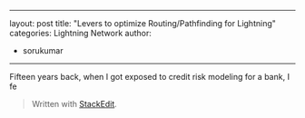 
---
layout: post
title: "Levers to optimize Routing/Pathfinding for Lightning"
categories: Lightning Network
author:
- sorukumar
---

Fifteen years back, when I got exposed to credit risk modeling for a bank, I fe
> Written with [StackEdit](https://stackedit.io/).
<!--stackedit_data:
eyJoaXN0b3J5IjpbLTg5MDg1MjY2OSwtMjA2NzE0MjIyOCwtMT
E5OTAyMTgxM119
-->
